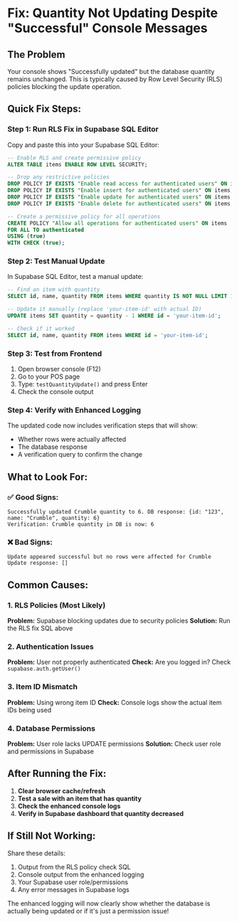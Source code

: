 # Fix: Quantity Not Updating Despite "Successful" Console Messages

## The Problem
Your console shows "Successfully updated" but the database quantity remains unchanged. This is typically caused by Row Level Security (RLS) policies blocking the update operation.

## Quick Fix Steps:

### Step 1: Run RLS Fix in Supabase SQL Editor
Copy and paste this into your Supabase SQL Editor:

```sql
-- Enable RLS and create permissive policy
ALTER TABLE items ENABLE ROW LEVEL SECURITY;

-- Drop any restrictive policies
DROP POLICY IF EXISTS "Enable read access for authenticated users" ON items;
DROP POLICY IF EXISTS "Enable insert for authenticated users" ON items;
DROP POLICY IF EXISTS "Enable update for authenticated users" ON items;
DROP POLICY IF EXISTS "Enable delete for authenticated users" ON items;

-- Create a permissive policy for all operations
CREATE POLICY "Allow all operations for authenticated users" ON items
FOR ALL TO authenticated
USING (true)
WITH CHECK (true);
```

### Step 2: Test Manual Update
In Supabase SQL Editor, test a manual update:

```sql
-- Find an item with quantity
SELECT id, name, quantity FROM items WHERE quantity IS NOT NULL LIMIT 1;

-- Update it manually (replace 'your-item-id' with actual ID)
UPDATE items SET quantity = quantity - 1 WHERE id = 'your-item-id';

-- Check if it worked
SELECT id, name, quantity FROM items WHERE id = 'your-item-id';
```

### Step 3: Test from Frontend
1. Open browser console (F12)
2. Go to your POS page
3. Type: `testQuantityUpdate()` and press Enter
4. Check the console output

### Step 4: Verify with Enhanced Logging
The updated code now includes verification steps that will show:
- Whether rows were actually affected
- The database response
- A verification query to confirm the change

## What to Look For:

### ✅ Good Signs:
```
Successfully updated Crumble quantity to 6. DB response: {id: "123", name: "Crumble", quantity: 6}
Verification: Crumble quantity in DB is now: 6
```

### ❌ Bad Signs:
```
Update appeared successful but no rows were affected for Crumble
Update response: []
```

## Common Causes:

### 1. RLS Policies (Most Likely)
**Problem:** Supabase blocking updates due to security policies
**Solution:** Run the RLS fix SQL above

### 2. Authentication Issues
**Problem:** User not properly authenticated
**Check:** Are you logged in? Check `supabase.auth.getUser()`

### 3. Item ID Mismatch
**Problem:** Using wrong item ID
**Check:** Console logs show the actual item IDs being used

### 4. Database Permissions
**Problem:** User role lacks UPDATE permissions
**Solution:** Check user role and permissions in Supabase

## After Running the Fix:

1. **Clear browser cache/refresh**
2. **Test a sale with an item that has quantity**
3. **Check the enhanced console logs**
4. **Verify in Supabase dashboard that quantity decreased**

## If Still Not Working:

Share these details:
1. Output from the RLS policy check SQL
2. Console output from the enhanced logging
3. Your Supabase user role/permissions
4. Any error messages in Supabase logs

The enhanced logging will now clearly show whether the database is actually being updated or if it's just a permission issue!